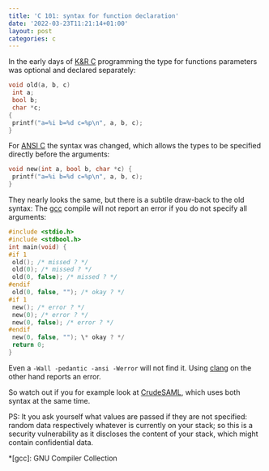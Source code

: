 ```yaml
---
title: 'C 101: syntax for function declaration'
date: '2022-03-23T11:21:14+01:00'
layout: post
categories: c
---
```


In the early days of [K&R C](https://en.wikipedia.org/wiki/C_(programming_language)#K&R_C) programming the type for functions parameters was optional and declared separately:
```c
void old(a, b, c)
 int a;
 bool b;
 char *c;
{
 printf("a=%i b=%d c=%p\n", a, b, c);
}
```

For [ANSI C](https://en.wikipedia.org/wiki/ANSI_C) the syntax was changed, which allows the types to be specified directly before the arguments:
```c
void new(int a, bool b, char *c) {
 printf("a=%i b=%d c=%p\n", a, b, c);
}
```

They nearly looks the same, but there is a subtile draw-back to the old syntax: The [gcc](https://gcc.gnu.org/) compile will not report an error if you do not specify all arguments:

```c
#include <stdio.h>
#include <stdbool.h>
int main(void) {
#if 1
 old(); /* missed ? */
 old(0); /* missed ? */
 old(0, false); /* missed ? */
#endif
 old(0, false, ""); /* okay ? */
#if 1
 new(); /* error ? */
 new(0); /* error ? */
 new(0, false); /* error ? */
#endif
 new(0, false, ""); \* okay ? */
 return 0;
}
```

Even a `-Wall -pedantic -ansi -Werror` will not find it. Using [clang](https://clang.llvm.org/) on the other hand reports an error.

So watch out if you for example look at [CrudeSAML](https://github.com/univention/crudesaml/blob/master/cy2_saml.c#L109-L114), which uses both syntax at the same time.

PS: It you ask yourself what values are passed if they are not specified: random data respectively whatever is currently on your stack; so this is a security vulnerability as it discloses the content of your stack, which might contain confidential data.

*[gcc]: GNU Compiler Collection
